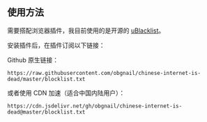 ## 使用方法

需要搭配浏览器插件，我目前使用的是开源的 [uBlacklist](https://chromewebstore.google.com/detail/ublacklist/pncfbmialoiaghdehhbnbhkkgmjanfhe)。



安装插件后，在插件订阅以下链接：

Github 原生链接：

```
https://raw.githubusercontent.com/obgnail/chinese-internet-is-dead/master/blocklist.txt
```

或者使用 CDN 加速（适合中国内陆用户）：

```
https://cdn.jsdelivr.net/gh/obgnail/chinese-internet-is-dead@master/blocklist.txt
```

